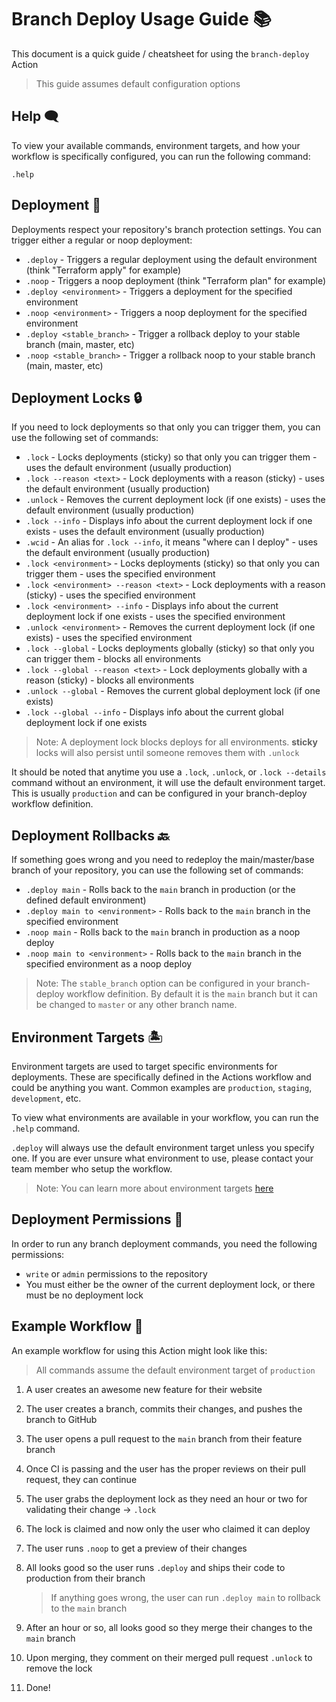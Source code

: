# Branch Deploy Usage Guide 📚

This document is a quick guide / cheatsheet for using the `branch-deploy` Action

> This guide assumes default configuration options

## Help 🗨️

To view your available commands, environment targets, and how your workflow is specifically configured, you can run the following command:

`.help`

## Deployment 🚀

Deployments respect your repository's branch protection settings. You can trigger either a regular or noop deployment:

- `.deploy` - Triggers a regular deployment using the default environment (think "Terraform apply" for example)
- `.noop` - Triggers a noop deployment (think "Terraform plan" for example)
- `.deploy <environment>` - Triggers a deployment for the specified environment
- `.noop <environment>` - Triggers a noop deployment for the specified environment
- `.deploy <stable_branch>` - Trigger a rollback deploy to your stable branch (main, master, etc)
- `.noop <stable_branch>` - Trigger a rollback noop to your stable branch (main, master, etc)

## Deployment Locks 🔒

If you need to lock deployments so that only you can trigger them, you can use the following set of commands:

- `.lock` - Locks deployments (sticky) so that only you can trigger them - uses the default environment (usually production)
- `.lock --reason <text>` - Lock deployments with a reason (sticky) - uses the default environment (usually production)
- `.unlock` - Removes the current deployment lock (if one exists) - uses the default environment (usually production)
- `.lock --info` - Displays info about the current deployment lock if one exists - uses the default environment (usually production)
- `.wcid` - An alias for `.lock --info`, it means "where can I deploy" - uses the default environment (usually production)
- `.lock <environment>` - Locks deployments (sticky) so that only you can trigger them - uses the specified environment
- `.lock <environment> --reason <text>` - Lock deployments with a reason (sticky) - uses the specified environment
- `.lock <environment> --info` - Displays info about the current deployment lock if one exists - uses the specified environment
- `.unlock <environment>` - Removes the current deployment lock (if one exists) - uses the specified environment
- `.lock --global` - Locks deployments globally (sticky) so that only you can trigger them - blocks all environments
- `.lock --global --reason <text>` - Lock deployments globally with a reason (sticky) - blocks all environments
- `.unlock --global` - Removes the current global deployment lock (if one exists)
- `.lock --global --info` - Displays info about the current global deployment lock if one exists

> Note: A deployment lock blocks deploys for all environments. **sticky** locks will also persist until someone removes them with `.unlock`

It should be noted that anytime you use a `.lock`, `.unlock`, or `.lock --details` command without an environment, it will use the default environment target. This is usually `production` and can be configured in your branch-deploy workflow definition.

## Deployment Rollbacks 🔙

If something goes wrong and you need to redeploy the main/master/base branch of your repository, you can use the following set of commands:

- `.deploy main` - Rolls back to the `main` branch in production (or the defined default environment)
- `.deploy main to <environment>` - Rolls back to the `main` branch in the specified environment
- `.noop main` - Rolls back to the `main` branch in production as a noop deploy
- `.noop main to <environment>` - Rolls back to the `main` branch in the specified environment as a noop deploy

> Note: The `stable_branch` option can be configured in your branch-deploy workflow definition. By default it is the `main` branch but it can be changed to `master` or any other branch name.

## Environment Targets 🏝️

Environment targets are used to target specific environments for deployments. These are specifically defined in the Actions workflow and could be anything you want. Common examples are `production`, `staging`, `development`, etc.

To view what environments are available in your workflow, you can run the `.help` command.

`.deploy` will always use the default environment target unless you specify one. If you are ever unsure what environment to use, please contact your team member who setup the workflow.

> Note: You can learn more about environment targets [here](https://github.com/github/branch-deploy#environment-targets)

## Deployment Permissions 🔑

In order to run any branch deployment commands, you need the following permissions:

- `write` or `admin` permissions to the repository
- You must either be the owner of the current deployment lock, or there must be no deployment lock

## Example Workflow 📑

An example workflow for using this Action might look like this:

> All commands assume the default environment target of `production`

1. A user creates an awesome new feature for their website
2. The user creates a branch, commits their changes, and pushes the branch to GitHub
3. The user opens a pull request to the `main` branch from their feature branch
4. Once CI is passing and the user has the proper reviews on their pull request, they can continue
5. The user grabs the deployment lock as they need an hour or two for validating their change -> `.lock`
6. The lock is claimed and now only the user who claimed it can deploy
7. The user runs `.noop` to get a preview of their changes
8. All looks good so the user runs `.deploy` and ships their code to production from their branch

    > If anything goes wrong, the user can run `.deploy main` to rollback to the `main` branch

9. After an hour or so, all looks good so they merge their changes to the `main` branch
10. Upon merging, they comment on their merged pull request `.unlock` to remove the lock
11. Done!
